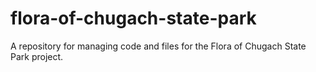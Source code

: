 # flora-of-chugach-state-park
A repository for managing code and files for the Flora of Chugach State Park project. 
